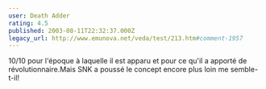 ```yaml
---
user: Death Adder
rating: 4.5
published: 2003-08-11T22:32:37.000Z
legacy_url: http://www.emunova.net/veda/test/213.htm#comment-1957
---
```

10/10 pour l'époque à laquelle il est apparu et pour ce qu'il a apporté de révolutionnaire.Mais SNK a poussé le concept encore plus loin me semble-t-il!